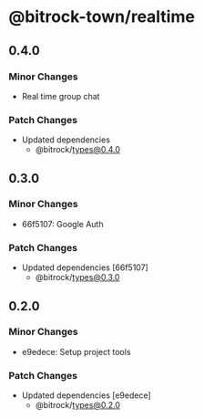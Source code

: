 # @bitrock-town/realtime

## 0.4.0

### Minor Changes

- Real time group chat

### Patch Changes

- Updated dependencies
  - @bitrock/types@0.4.0

## 0.3.0

### Minor Changes

- 66f5107: Google Auth

### Patch Changes

- Updated dependencies [66f5107]
  - @bitrock/types@0.3.0

## 0.2.0

### Minor Changes

- e9edece: Setup project tools

### Patch Changes

- Updated dependencies [e9edece]
  - @bitrock/types@0.2.0
